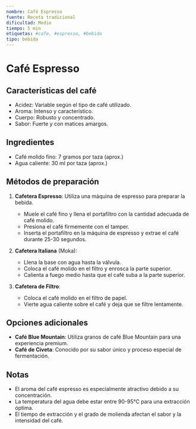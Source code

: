 ```yaml
---
nombre: Café Espresso
fuente: Receta tradicional
dificultad: Medio
tiempo: 5 min
etiquetas: #cafe, #espresso, #bebida
tipo: bebida
---
```


# Café Espresso

## Características del café

- Acidez: Variable según el tipo de café utilizado.
- Aroma: Intenso y característico.
- Cuerpo: Robusto y concentrado.
- Sabor: Fuerte y con matices amargos.

## Ingredientes

- Café molido fino: 7 gramos por taza (aprox.)
- Agua caliente: 30 ml por taza (aprox.)

## Métodos de preparación

1. **Cafetera Espresso**: Utiliza una máquina de espresso para preparar la bebida.

   - Muele el café fino y llena el portafiltro con la cantidad adecuada de café molido.
   - Presiona el café firmemente con el tamper.
   - Inserta el portafiltro en la máquina de espresso y extrae el café durante 25-30 segundos.

2. **Cafetera Italiana** (Moka):
   
   - Llena la base con agua hasta la válvula.
   - Coloca el café molido en el filtro y enrosca la parte superior.
   - Calienta a fuego medio hasta que el café suba a la parte superior.

3. **Cafetera de Filtro**:
   
   - Coloca el café molido en el filtro de papel.
   - Vierte agua caliente sobre el café y deja que se filtre lentamente.

## Opciones adicionales

- **Café Blue Mountain**: Utiliza granos de café Blue Mountain para una experiencia premium.
- **Café de Civeta**: Conocido por su sabor único y proceso especial de fermentación.

## Notas

- El aroma del café espresso es especialmente atractivo debido a su concentración.
- La temperatura del agua debe estar entre 90-95°C para una extracción óptima.
- El tiempo de extracción y el grado de molienda afectan el sabor y la intensidad del café.